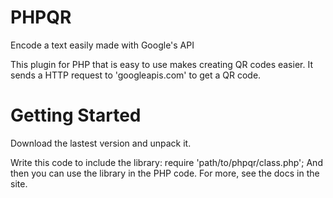 # PHPQR
Encode a text easily made with Google's API

This plugin for PHP that is easy to use makes creating QR codes easier. It sends a HTTP request to 'googleapis.com' to get a QR code.


# Getting Started

Download the lastest version and unpack it.

Write this code to include the library:
require 'path/to/phpqr/class.php';
And then you can use the library in the PHP code.
For more, see the docs in the site.
